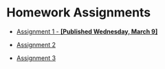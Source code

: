# Homework Assignments

- [Assignment 1 - **[Published Wednesday, March 9]**](/hw1/index.html)

- [Assignment 2]()

- [Assignment 3]()